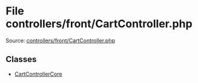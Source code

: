 File controllers/front/CartController.php
=========

Source: [controllers/front/CartController.php](https://github.com/PrestaShop/PrestaShop/blob/1.6.0.4/controllers/front/CartController.php)


Classes
-------

* [CartControllerCore](class.CartControllerCore.md)

